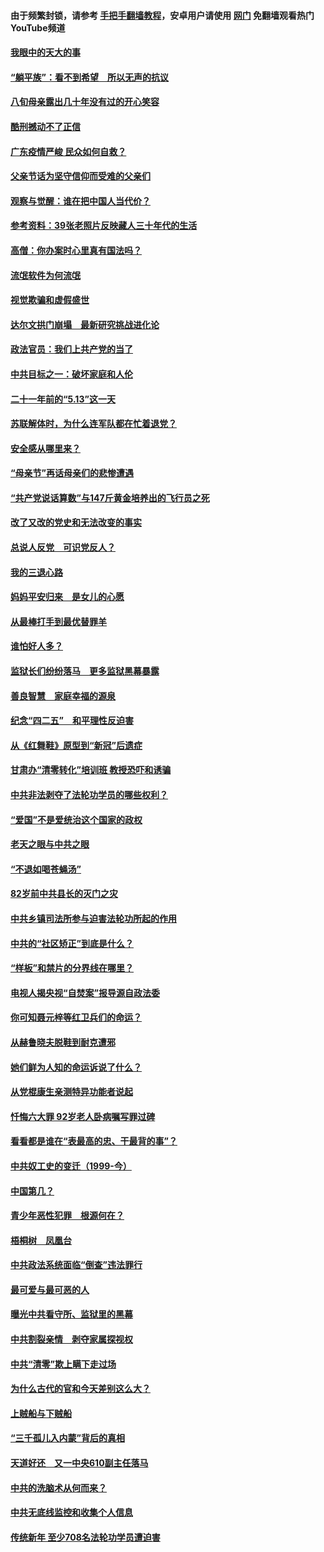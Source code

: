 #### 由于频繁封锁，请参考 [手把手翻墙教程](https://github.com/gfw-breaker/guides/wiki/)，安卓用户请使用 [网门](https://github.com/gfw-breaker/nogfw/blob/master/dl.md?t=07030200) 免翻墙观看热门YouTube频道 

#### [我眼中的天大的事](../pages/19/427619.md?t=07030200) 

#### [“躺平族”：看不到希望　所以无声的抗议](../pages/19/427464.md?t=07030200) 

#### [八旬母亲露出几十年没有过的开心笑容](../pages/19/427429.md?t=07030200) 

#### [酷刑撼动不了正信](../pages/19/427414.md?t=07030200) 

#### [广东疫情严峻 民众如何自救？](../pages/19/427311.md?t=07030200) 

#### [父亲节话为坚守信仰而受难的父亲们](../pages/19/427033.md?t=07030200) 

#### [观察与觉醒：谁在把中国人当代价？](../pages/19/426987.md?t=07030200) 

#### [参考资料：39张老照片反映藏人三十年代的生活](../pages/19/426471.md?t=07030200) 

#### [高僧：你办案时心里真有国法吗？](../pages/19/426530.md?t=07030200) 

#### [流氓软件为何流氓](../pages/19/426531.md?t=07030200) 

#### [视觉欺骗和虚假盛世](../pages/19/426443.md?t=07030200) 

#### [达尔文拱门崩塌　最新研究挑战进化论](../pages/19/426009.md?t=07030200) 

#### [政法官员：我们上共产党的当了](../pages/19/425351.md?t=07030200) 

#### [中共目标之一：破坏家庭和人伦](../pages/19/424454.md?t=07030200) 

#### [二十一年前的“5.13”这一天](../pages/19/424814.md?t=07030200) 

#### [苏联解体时，为什么连军队都在忙着退党？](../pages/19/424335.md?t=07030200) 

#### [安全感从哪里来？](../pages/19/424336.md?t=07030200) 

#### [“母亲节”再话母亲们的悲惨遭遇](../pages/19/424234.md?t=07030200) 

#### [“共产党说话算数”与147斤黄金培养出的飞行员之死](../pages/19/424115.md?t=07030200) 

#### [改了又改的党史和无法改变的事实](../pages/19/424037.md?t=07030200) 

#### [总说人反党　可识党反人？](../pages/19/423820.md?t=07030200) 

#### [我的三退心路](../pages/19/423876.md?t=07030200) 

#### [妈妈平安归来　是女儿的心愿](../pages/19/423947.md?t=07030200) 

#### [从最棒打手到最优替罪羊](../pages/19/423819.md?t=07030200) 

#### [谁怕好人多？](../pages/19/423774.md?t=07030200) 

#### [监狱长们纷纷落马　更多监狱黑幕暴露](../pages/19/423787.md?t=07030200) 

#### [善良智慧　家庭幸福的源泉](../pages/19/423632.md?t=07030200) 

#### [纪念“四二五”　和平理性反迫害](../pages/19/423660.md?t=07030200) 

#### [从《红舞鞋》原型到“新冠”后遗症](../pages/19/423509.md?t=07030200) 

#### [甘肃办“清零转化”培训班 教授恐吓和诱骗](../pages/19/423498.md?t=07030200) 

#### [中共非法剥夺了法轮功学员的哪些权利？](../pages/19/423392.md?t=07030200) 

#### [“爱国”不是爱统治这个国家的政权](../pages/19/423029.md?t=07030200) 

#### [老天之眼与中共之眼](../pages/19/423378.md?t=07030200) 

#### [“不退如喝苍蝇汤”](../pages/19/423287.md?t=07030200) 

#### [82岁前中共县长的灭门之灾](../pages/19/423055.md?t=07030200) 

#### [中共乡镇司法所参与迫害法轮功所起的作用](../pages/19/423064.md?t=07030200) 

#### [中共的“社区矫正”到底是什么？](../pages/19/422870.md?t=07030200) 

#### [“样板”和禁片的分界线在哪里？](../pages/19/422704.md?t=07030200) 

#### [电视人揭央视“自焚案”报导源自政法委](../pages/19/422770.md?t=07030200) 

#### [你可知聂元梓等红卫兵们的命运？](../pages/19/422848.md?t=07030200) 

#### [从赫鲁晓夫脱鞋到耐克遭邪](../pages/19/422826.md?t=07030200) 

#### [她们鲜为人知的命运诉说了什么？](../pages/19/422754.md?t=07030200) 

#### [从党棍康生亲测特异功能者说起](../pages/19/422657.md?t=07030200) 

#### [忏悔六大罪 92岁老人卧病嘱写罪过碑](../pages/19/422750.md?t=07030200) 

#### [看看都是谁在“表最高的忠、干最背的事”？](../pages/19/422703.md?t=07030200) 

#### [中共奴工史的变迁（1999-今）](../pages/19/422656.md?t=07030200) 

#### [中国第几？](../pages/19/422496.md?t=07030200) 

#### [青少年恶性犯罪　根源何在？](../pages/19/422449.md?t=07030200) 

#### [梧桐树　凤凰台](../pages/19/422442.md?t=07030200) 

#### [中共政法系统面临“倒查”违法罪行](../pages/19/422497.md?t=07030200) 

#### [最可爱与最可恶的人](../pages/19/422448.md?t=07030200) 

#### [曝光中共看守所、监狱里的黑幕](../pages/19/422390.md?t=07030200) 

#### [中共割裂亲情　剥夺家属探视权](../pages/19/422364.md?t=07030200) 

#### [中共“清零”欺上瞒下走过场](../pages/19/422306.md?t=07030200) 

#### [为什么古代的官和今天差别这么大？](../pages/19/422228.md?t=07030200) 

#### [上贼船与下贼船](../pages/19/422276.md?t=07030200) 

#### [“三千孤儿入内蒙”背后的真相](../pages/19/422229.md?t=07030200) 

#### [天道好还　又一中央610副主任落马](../pages/19/422155.md?t=07030200) 

#### [中共的洗脑术从何而来？](../pages/19/422154.md?t=07030200) 

#### [中共无底线监控和收集个人信息](../pages/19/422039.md?t=07030200) 

#### [传统新年 至少708名法轮功学员遭迫害](../pages/19/421946.md?t=07030200) 

